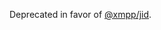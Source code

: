 Deprecated in favor of [@xmpp/jid](https://github.com/node-xmpp/node-xmpp/tree/master/packages/jid).

